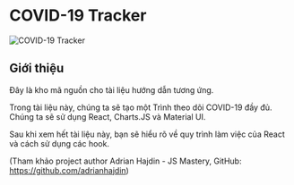 # COVID-19 Tracker

![COVID-19 Tracker](https://i.ibb.co/X87BqVY/Screenshot-2020-04-13-at-10-14-58.png)

## Giới thiệu
Đây là kho mã nguồn cho tài liệu hướng dẫn tương ứng.

Trong tài liệu này, chúng ta sẽ tạo một Trình theo dõi COVID-19 đầy đủ. Chúng ta sẽ sử dụng React, Charts.JS và Material UI.

Sau khi xem hết tài liệu này, bạn sẽ hiểu rõ về quy trình làm việc của React và cách sử dụng các hook.

(Tham khảo project author Adrian Hajdin - JS Mastery, GitHub: https://github.com/adrianhajdin)